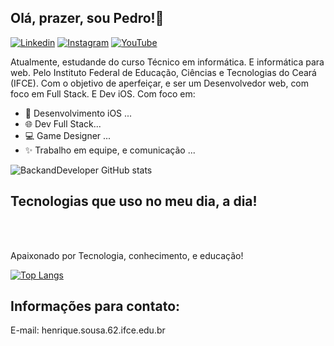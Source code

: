 ## Olá, prazer, sou Pedro!👋

[![Linkedin](https://img.shields.io/badge/LinkedIn-0077B5?style=for-the-badge&logo=linkedin&logoColor=white)](www.linkedin.com/in/-dev-suporte-profissional-ti-pedro-b2680a302)
[![Instagram](https://img.shields.io/badge/Instagram-E4405F?style=for-the-badge&logo=instagram&logoColor=white)](https://www.instagram.com/qedr_o021_ti/profilecard/?igsh=YW8weHA1aWE4MHhk)
[![YouTube]()](https://img.shields.io/badge/YouTube-FF0000?style=for-the-badge&logo=youtube&logoColor=white)[](https://www.youtube.com/@Reciclagem_e_inovacao_AJAs)

Atualmente, estudande do curso Técnico em informática. E informática para web. Pelo Instituto Federal de Educação, Ciências e Tecnologias do Ceará (IFCE). Com o objetivo de aperfeiçar, e ser um  Desenvolvedor web, com foco em Full Stack. E Dev iOS. Com foco em:

- 📲 Desenvolvimento iOS ...
- 🌐 Dev Full Stack...
- 💻 Game Designer ...
- ✨ Trabalho em equipe, e comunicação ...

![BackandDeveloper GitHub stats](https://github-readme-stats.vercel.app/api?username=BackandDeveloper&show_icons=true&theme=radical)

## Tecnologias que uso no meu dia, a dia! 
<div style = "Display: inline_block"><br/>
   <img aling = "" alt = "" src = "https://img.shields.io/badge/HTML5-E34F26?style=for-the-badge&logo=html5&logoColor=white" />
   <img aling = "" alt = "" src = "https://img.shields.io/badge/CSS3-1572B6?style=for-the-badge&logo=css3&logoColor=white" />
   <img aling = "" alt = "" src = "https://img.shields.io/badge/JavaScript-F7DF1E?style=for-the-badge&logo=javascript&logoColor=black" />
   <img aling = "" alt = "" src = "https://img.shields.io/badge/react%20os-0088CC?style=for-the-badge&logo=reactos&logoColor=white" />
   <img aling = "" alt = "" src = "https://img.shields.io/badge/Node.js-43853D?style=for-the-badge&logo=node.js&logoColor=white" />
   <img aling = "" alt = "" src = "https://img.shields.io/badge/MySQL-00000F?style=for-the-badge&logo=mysql&logoColor=white" />
   <img aling = "" alt = "" src = "https://img.shields.io/badge/Swift-FA7343?style=for-the-badge&logo=swift&logoColor=whit" />
   <img aling = "" alt = "" src = "https://img.shields.io/badge/Python-3776AB?style=for-the-badge&logo=python&logoColor=white" />
   <img  aling = "" alt = "" src  = "https://cdn.jsdelivr.net/gh/devicons/devicon@latest/icons/threedsmax/threedsmax-original.svg" />
   <img  aling = "" alt = "" src  = "https://cdn.jsdelivr.net/gh/devicons/devicon@latest/icons/threedsmax/threedsmax-original.svg" />
</div>

Apaixonado por Tecnologia, conhecimento, e educação! 

[![Top Langs](https://github-readme-stats.vercel.app/api/top-langs/?username=anuraghazra)](https://github.com/anuraghazra/github-readme-stats)

## Informações para contato:

  E-mail: henrique.sousa.62.ifce.edu.br




